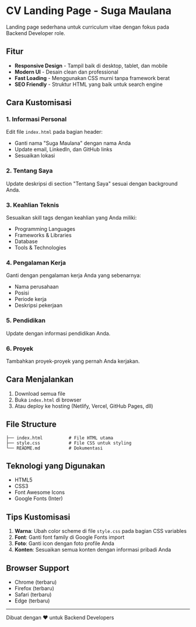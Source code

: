 # CV Landing Page - Suga Maulana

Landing page sederhana untuk curriculum vitae dengan fokus pada Backend Developer role.

## Fitur

- **Responsive Design** - Tampil baik di desktop, tablet, dan mobile
- **Modern UI** - Desain clean dan professional
- **Fast Loading** - Menggunakan CSS murni tanpa framework berat
- **SEO Friendly** - Struktur HTML yang baik untuk search engine

## Cara Kustomisasi

### 1. Informasi Personal
Edit file `index.html` pada bagian header:
- Ganti nama "Suga Maulana" dengan nama Anda
- Update email, LinkedIn, dan GitHub links
- Sesuaikan lokasi

### 2. Tentang Saya
Update deskripsi di section "Tentang Saya" sesuai dengan background Anda.

### 3. Keahlian Teknis
Sesuaikan skill tags dengan keahlian yang Anda miliki:
- Programming Languages
- Frameworks & Libraries  
- Database
- Tools & Technologies

### 4. Pengalaman Kerja
Ganti dengan pengalaman kerja Anda yang sebenarnya:
- Nama perusahaan
- Posisi
- Periode kerja
- Deskripsi pekerjaan

### 5. Pendidikan
Update dengan informasi pendidikan Anda.

### 6. Proyek
Tambahkan proyek-proyek yang pernah Anda kerjakan.

## Cara Menjalankan

1. Download semua file
2. Buka `index.html` di browser
3. Atau deploy ke hosting (Netlify, Vercel, GitHub Pages, dll)

## File Structure

```
├── index.html          # File HTML utama
├── style.css           # File CSS untuk styling
└── README.md           # Dokumentasi
```

## Teknologi yang Digunakan

- HTML5
- CSS3
- Font Awesome Icons
- Google Fonts (Inter)

## Tips Kustomisasi

1. **Warna**: Ubah color scheme di file `style.css` pada bagian CSS variables
2. **Font**: Ganti font family di Google Fonts import
3. **Foto**: Ganti icon dengan foto profile Anda
4. **Konten**: Sesuaikan semua konten dengan informasi pribadi Anda

## Browser Support

- Chrome (terbaru)
- Firefox (terbaru)  
- Safari (terbaru)
- Edge (terbaru)

---

Dibuat dengan ❤️ untuk Backend Developers
